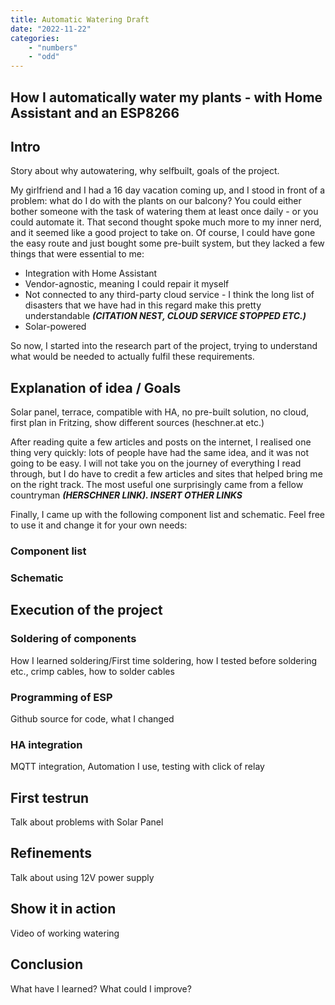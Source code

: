 ```yaml
---
title: Automatic Watering Draft
date: "2022-11-22"
categories:
    - "numbers"
    - "odd"
---
```

<div class="blogpostcontent">

## How I automatically water my plants - with Home Assistant and an ESP8266

## Intro

Story about why autowatering, why selfbuilt, goals of the project.

My girlfriend and I had a 16 day vacation coming up, and I stood in front of a problem: what do I do with the plants on our balcony? You could either bother someone with the task of watering them at least once daily - or you could automate it. That second thought spoke much more to my inner nerd, and it seemed like a good project to take on. Of course, I could have gone the easy route and just bought some pre-built system, but they lacked a few things that were essential to me:
- Integration with Home Assistant
- Vendor-agnostic, meaning I could repair it myself
- Not connected to any third-party cloud service - I think the long list of disasters that we have had in this regard make this pretty understandable ***(CITATION NEST, CLOUD SERVICE STOPPED ETC.)***
- Solar-powered

So now, I started into the research part of the project, trying to understand what would be needed to actually fulfil these requirements.



## Explanation of idea / Goals
Solar panel, terrace, compatible with HA, no pre-built solution, no cloud, first plan in Fritzing, show different sources (heschner.at etc.)

After reading quite a few articles and posts on the internet, I realised one thing very quickly: lots of people have had the same idea, and it was not going to be easy. I will not take you on the journey of everything I read through, but I do have to credit a few articles and sites that helped bring me on the right track. The most useful one surprisingly came from a fellow countryman ***(HERSCHNER LINK). INSERT OTHER LINKS***

Finally, I came up with the following component list and schematic. Feel free to use it and change it for your own needs:

### Component list

### Schematic


## Execution of the project
### Soldering of components
How I learned soldering/First time soldering, how I tested before soldering etc., crimp cables, how to solder cables

### Programming of ESP
Github source for code, what I changed

### HA integration
MQTT integration, Automation I use, testing with click of relay

## First testrun
Talk about problems with Solar Panel

## Refinements
Talk about using 12V power supply

## Show it in action
Video of working watering

## Conclusion

What have I learned? What could I improve?
</div>